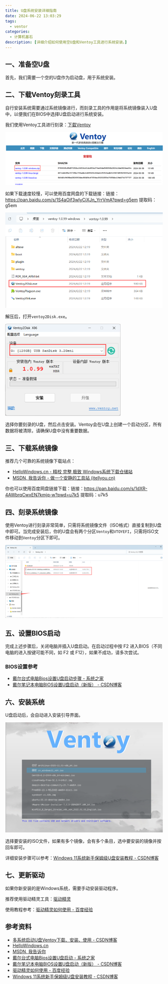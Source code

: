 ```yaml
---
title: U盘系统安装详细指南
date: 2024-06-22 13:03:29
tags: 
  - ventor
categories: 
  - 计算机基石
description: [详细介绍如何使用空U盘和Ventoy工具进行系统安装。]
---
```


## 一、准备空U盘

首先，我们需要一个空的U盘作为启动盘，用于系统安装。

## 二、下载Ventoy刻录工具

自行安装系统需要通过系统镜像进行，而刻录工具的作用是将系统镜像装入U盘中，以便我们在BIOS中选择U盘启动进行系统安装。

我们使用Ventoy工具进行刻录：[下载Ventoy](https://www.ventoy.net/cn/download.html)

<img src="2024-06-22/image-20240622120619138.png" alt="Ventoy官网截图" style="zoom:67%;" />

如果下载速度较慢，可以使用百度网盘的下载链接：链接：https://pan.baidu.com/s/1S4aOif3wIyCiXJn_YrrVmA?pwd=g5em 提取码：g5em

<img src="2024-06-22/image-20240622121937451.png" alt="百度网盘截图" style="zoom:67%;" />

解压后，打开`ventoy2Disk.exe`。

<img src="2024-06-22/image-20240622122143140.png" alt="Ventoy工具界面截图" style="zoom:67%;" />

选择你要刻录的U盘，然后点击安装。Ventoy会在U盘上创建一个启动分区，所有数据将被清除，请确保U盘中没有重要数据。

## 三、下载系统镜像

推荐几个可靠的系统镜像下载站点：

- [HelloWindows.cn - 精校 完整 极致 Windows系统下载仓储站](https://hellowindows.cn/)
- [MSDN, 我告诉你 - 做一个安静的工具站 (itellyou.cn)](https://msdn.itellyou.cn/)

你也可以使用百度网盘链接下载：链接：https://pan.baidu.com/s/1dXR-4AWbrqCwxEN7kmjq-w?pwd=u7k5 提取码：u7k5

## 四、刻录系统镜像

使用Ventoy进行刻录非常简单，只需将系统镜像文件（ISO格式）直接复制到U盘中即可。当完成安装后，你的U盘会有两个分区`Ventoy`和`VTOYEFI`，只需将ISO文件移动到`Ventoy`分区下即可。

<img src="2024-06-22/image-20240622123509974.png" alt="Ventoy分区截图" style="zoom:67%;" />

## 五、设置BIOS启动

完成上述步骤后，关闭电脑并插入U盘启动。在启动过程中按 F2 进入BIOS（不同电脑的进入按键可能不同，如 F2 或 F12），如果不成功，请多次尝试。

### BIOS设置参考

- [戴尔台式电脑Bios设置U盘启动步骤 - 系统之家](https://www.xitongzhijia.net/xtjc/20230805/293273.html)
- [戴尔笔记本电脑BIOS设置U盘启动（新版） - CSDN博客](https://blog.csdn.net/2301_77010897/article/details/135310505)

## 六、安装系统

U盘启动后，会自动进入安装引导界面。

<img src="2024-06-22/image-20240622130017164.png" alt="安装引导界面截图" style="zoom:67%;" />

选择要安装的ISO文件，如果有多个镜像，会有多个条目，选中要安装的镜像并按回车即可。

详细安装步骤可以参考：[Windows 11系统新手保姆级U盘安装教程 - CSDN博客](https://blog.csdn.net/qq_46034913/article/details/131707076)

## 七、更新驱动

如果你新安装的是Windows系统，需要手动安装驱动程序。

推荐使用驱动精灵工具：[驱动精灵](https://sem.duba.net/sem/subset/f20.html?sfrom=196&keyID=0939&TFT=3&msclkid=d4172b9c1beb108370aa4dea42d67c09)

使用教程参考：[驱动精灵如何使用 - 百度经验](https://jingyan.baidu.com/article/ff42efa9731d9ec19e220229.html)

## 参考资料

- [多系统启动U盘Ventoy下载、安装、使用 - CSDN博客](https://blog.csdn.net/zengliguang/article/details/130683118)
- [HelloWindows.cn](https://hellowindows.cn/)
- [MSDN, 我告诉你](https://msdn.itellyou.cn/)
- [戴尔台式电脑Bios设置U盘启动 - 系统之家](https://www.xitongzhijia.net/xtjc/20230805/293273.html)
- [戴尔笔记本电脑BIOS设置U盘启动（新版） - CSDN博客](https://blog.csdn.net/2301_77010897/article/details/135310505)
- [驱动精灵如何使用 - 百度经验](https://jingyan.baidu.com/article/ff42efa9731d9ec19e220229.html)
- [Windows 11系统新手保姆级U盘安装教程 - CSDN博客](https://blog.csdn.net/qq_46034913/article/details/131707076)
